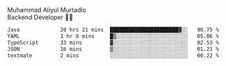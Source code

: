 Muhammad Aliyul Murtadlo
<br>
Backend Developer 👨‍💻
<br>
<!--START_SECTION:waka-->

```txt
Java             20 hrs 21 mins  ██████████████████████▓░░   90.75 %
YAML             1 hr 8 mins     █▒░░░░░░░░░░░░░░░░░░░░░░░   05.06 %
TypeScript       33 mins         ▓░░░░░░░░░░░░░░░░░░░░░░░░   02.53 %
JSON             16 mins         ▒░░░░░░░░░░░░░░░░░░░░░░░░   01.21 %
textmate         2 mins          ░░░░░░░░░░░░░░░░░░░░░░░░░   00.22 %
```

<!--END_SECTION:waka-->
